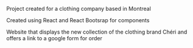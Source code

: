 Project created for a clothing company based in Montreal

Created using React and React Bootsrap for components

Website that displays the new collection of the clothing brand Chéri and offers a link to a google form for order
